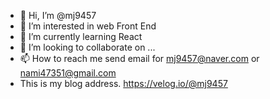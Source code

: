 - 👋 Hi, I’m @mj9457
- 👀 I’m interested in web Front End
- 🌱 I’m currently learning React
- 💞️ I’m looking to collaborate on ... 
- 📫 How to reach me send email for mj9457@naver.com or nami47351@gmail.com
- This is my blog address. https://velog.io/@mj9457

<!---
mj9457/mj9457 is a ✨ special ✨ repository because its `README.md` (this file) appears on your GitHub profile.
You can click the Preview link to take a look at your changes.
--->
